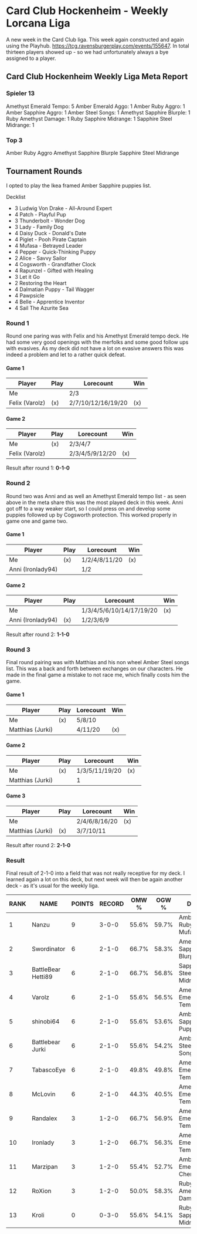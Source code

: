 # Card Club Hockenheim - Weekly Lorcana Liga

A new week in the Card Club liga. This week again constructed and again using the Playhub. https://tcg.ravensburgerplay.com/events/155647. In total thirteen players showed up - so we had unfortunately always a bye assigned to a player.

## Card Club Hockenheim Weekly Liga Meta Report

### Spieler 13

Amethyst Emerald Tempo: 5
Amber Emerald Aggo: 1
Amber Ruby Aggro: 1
Amber Sapphire Aggro: 1
Amber Steel Songs: 1
Amethyst Sapphire Blurple: 1
Ruby Amethyst Damage: 1
Ruby Sapphire Midrange: 1
Sapphire Steel Midrange: 1

### Top 3

Amber Ruby Aggro
Amethyst Sapphire Blurple
Sapphire Steel Midrange

## Tournament Rounds

I opted to play the Ikea framed Amber Sapphire puppies list.

Decklist

- 3 Ludwig Von Drake - All-Around Expert
- 4 Patch - Playful Pup
- 3 Thunderbolt - Wonder Dog
- 3 Lady - Family Dog
- 4 Daisy Duck - Donald's Date
- 4 Piglet - Pooh Pirate Captain
- 4 Mufasa - Betrayed Leader
- 4 Pepper - Quick-Thinking Puppy
- 2 Alice - Savvy Sailor
- 4 Cogsworth - Grandfather Clock
- 4 Rapunzel - Gifted with Healing
- 3 Let it Go
- 2 Restoring the Heart
- 4 Dalmatian Puppy - Tail Wagger
- 4 Pawpsicle
- 4 Belle - Apprentice Inventor
- 4 Sail The Azurite Sea

### Round 1

Round one paring was with Felix and his Amethyst Emerald tempo deck. He had some very good openings with the merfolks and some good follow ups with evasives. As my deck did not have a lot on evasive answers this was indeed a problem and let to a rather quick defeat.

#### Game 1

| Player         | Play | Lorecount          | Win |
| -------------- | ---- | ------------------ | --- |
| Me             |      | 2/3                |     |
| Felix (Varolz) | (x)  | 2/7/10/12/16/19/20 | (x) |

#### Game 2

| Player         | Play | Lorecount       | Win |
| -------------- | ---- | --------------- | --- |
| Me             | (x)  | 2/3/4/7         |     |
| Felix (Varolz) |      | 2/3/4/5/9/12/20 | (x) |

Result after round 1: **0-1-0**

### Round 2

Round two was Anni and as well an Amethyst Emerald tempo list - as seen above in the meta share this was the most played deck in this week. Anni got off to a way weaker start, so I could press on and develop some puppies followed up by Cogsworth protection. This worked properly in game one and game two.

#### Game 1

| Player            | Play | Lorecount     | Win |
| ----------------- | ---- | ------------- | --- |
| Me                | (x)  | 1/2/4/8/11/20 | (x) |
| Anni (Ironlady94) |      | 1/2           |     |

#### Game 2

| Player            | Play | Lorecount                | Win |
| ----------------- | ---- | ------------------------ | --- |
| Me                |      | 1/3/4/5/6/10/14/17/19/20 | (x) |
| Anni (Ironlady94) | (x)  | 1/2/3/6/9                |     |

Result after round 2: **1-1-0**

### Round 3

Final round pairing was with Matthias and his non wheel Amber Steel songs list. This was a back and forth between exchanges on our characters. He made in the final game a mistake to not race me, which finally costs him the game.

#### Game 1

| Player           | Play | Lorecount | Win |
| ---------------- | ---- | --------- | --- |
| Me               | (x)  | 5/8/10    |     |
| Matthias (Jurki) |      | 4/11/20   | (x) |

#### Game 2

| Player           | Play | Lorecount      | Win |
| ---------------- | ---- | -------------- | --- |
| Me               | (x)  | 1/3/5/11/19/20 | (x) |
| Matthias (Jurki) |      | 1              |     |

#### Game 3

| Player           | Play | Lorecount     | Win |
| ---------------- | ---- | ------------- | --- |
| Me               |      | 2/4/6/8/16/20 | (x) |
| Matthias (Jurki) | (x)  | 3/7/10/11     |     |

Result after round 2: **2-1-0**

### Result

Final result of 2-1-0 into a field that was not really receptive for my deck. I learned again a lot on this deck, but next week will then be again another deck - as it's usual for the weekly liga.

| RANK | NAME               | POINTS | RECORD | OMW % | OGW % | Deck                      |
| ---- | ------------------ | ------ | ------ | ----- | ----- | ------------------------- |
| 1    | Nanzu              | 9      | 3-0-0  | 55.6% | 59.7% | Amber Ruby Mufasa         |
| 2    | Swordinator        | 6      | 2-1-0  | 66.7% | 58.3% | Amethyst Sapphire Blurple |
| 3    | BattleBear Hetti89 | 6      | 2-1-0  | 66.7% | 56.8% | Sapphire Steel Midrange   |
| 4    | Varolz             | 6      | 2-1-0  | 55.6% | 56.5% | Amethyst Emerald Tempo    |
| 5    | shinobi64          | 6      | 2-1-0  | 55.6% | 53.6% | Amber Sapphire Puppies    |
| 6    | Battlebear Jurki   | 6      | 2-1-0  | 55.6% | 54.2% | Amber Steel Songs         |
| 7    | TabascoEye         | 6      | 2-1-0  | 49.8% | 49.8% | Amethyst Emerald Tempo    |
| 8    | McLovin            | 6      | 2-1-0  | 44.3% | 40.5% | Amethyst Emerald Tempo    |
| 9    | Randalex           | 3      | 1-2-0  | 66.7% | 56.9% | Amethyst Emerald Tempo    |
| 10   | Ironlady           | 3      | 1-2-0  | 66.7% | 56.3% | Amethyst Emerald Tempo    |
| 11   | Marzipan           | 3      | 1-2-0  | 55.4% | 52.7% | Amber Emerald Chernadog   |
| 12   | RoXion             | 3      | 1-2-0  | 50.0% | 58.3% | Ruby Amethyst Damage      |
| 13   | Kroli              | 0      | 0-3-0  | 55.6% | 54.1% | Ruby Sapphire Midrange    |
